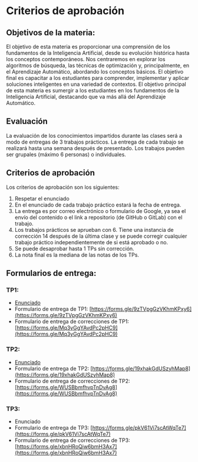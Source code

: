 # Criterios de aprobación

## Objetivos de la materia:

El objetivo de esta materia es proporcionar una comprensión de los fundamentos de la Inteligencia Artificial, desde su 
evolución histórica hasta los conceptos contemporáneos. Nos centraremos en explorar los algoritmos de búsqueda, las 
técnicas de optimización y, principalmente, en el Aprendizaje Automático, abordando los conceptos básicos. El objetivo 
final es capacitar a los estudiantes para comprender, implementar y aplicar soluciones inteligentes en una variedad de 
contextos. El objetivo principal de esta materia es sumergir a los estudiantes en los fundamentos de la Inteligencia 
Artificial, destacando que va más allá del Aprendizaje Automático. 

## Evaluación

La evaluación de los conocimientos impartidos durante las clases será a modo de entregas de 3 trabajos prácticos. 
La entrega de cada trabajo se realizará hasta una semana después de presentado. Los trabajos pueden ser grupales 
(máximo 6 personas) o individuales.

## Criterios de aprobación

Los criterios de aprobación son los siguientes:

1. Respetar el enunciado
2. En el enunciado de cada trabajo práctico estará la fecha de entrega.
3. La entrega es por correo electrónico o formulario de Google, ya sea el envío del contenido o el link a repositorio 
(de GitHub o GitLab) con el trabajo. 
4. Los trabajos prácticos se aprueban con 6. Tiene una instancia de corrección 14 después de la última clase y se 
puede corregir cualquier trabajo práctico independientemente de si está aprobado o no.
5. Se puede desaprobar hasta 1 TPs sin corrección.
6. La nota final es la mediana de las notas de los TPs.

## Formularios de entrega:

### TP1:

- [Enunciado](./clase2/trabajo_practico_1/README.md)
- Formulario de entrega de TP1: [https://forms.gle/9zTVpgGzVKhmKPxy6](https://forms.gle/9zTVpgGzVKhmKPxy6)
- Formulario de entrega de correcciones de TP1: [https://forms.gle/Mq3yGgYAvdPc2pHC9](https://forms.gle/Mq3yGgYAvdPc2pHC9)

### TP2:

- [Enunciado](./clase5/trabajo_practico_2/README.md)
- Formulario de entrega de TP2: [https://forms.gle/19xhakGdUSzyhMap8](https://forms.gle/19xhakGdUSzyhMap8)
- Formulario de entrega de correcciones de TP2: [https://forms.gle/WUSBbmfhvpTnDvAg8](https://forms.gle/WUSBbmfhvpTnDvAg8)

### TP3:

- Enunciado
- Formulario de entrega de TP3: [https://forms.gle/pkV61Vi7scAtWqTe7](https://forms.gle/pkV61Vi7scAtWqTe7)
- Formulario de entrega de correcciones de TP3: [https://forms.gle/xbnHRoQiw6bmH3Ax7](https://forms.gle/xbnHRoQiw6bmH3Ax7)
